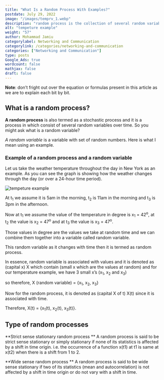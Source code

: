 ```yaml
---
title: "What Is a Random Process With Examples?"
postdate: July 29, 2022
image: "/images/temprv_1.webp"
description: "random process is the collection of several random variables and random variables is the collection of several random values"
alt: "tempeture example"
weight: "57"
author: Mohammad Jamiu
categorylabel: Networking and Communication
categorylink: /categories/networking-and-communication
categories: ["Networking and Communication"]
type: posts
Google_Ads: true
wordcount: false
mathjax: false
draft: false
---
```


**Note**: don’t fright out over the equation or formulas present in this article as we are to explain each bit by bit.

## What is a random process?

**A random process** is also termed as a stochastic process and it is a process in which consist of several random variables over time. So you might ask what is a random variable?

_A random variable_ is a variable with set of random numbers. Here is what I mean using an example.

### Example of a random process and a random variable

Let us take the weather temperature throughout the day in New York as an example. As you can see the graph is showing how the weather changes through the day (or over a 24-hour time period).

<img loading="lazy" src="/images/temprv_1.webp" alt="tempeture example">

At t<sub>1</sub> we assume it is 5am in the morning, t<sub>2</sub> is 11am in the morning and t<sub>3</sub> is 3pm in the afternoon.

Now at t<sub>1</sub> we assume the value of the temperature in degree is x<sub>1</sub> = 42<sup>o</sup>, at t<sub>2</sub> the value is x<sub>2</sub> = 47<sup>o</sup> and at t<sub>3</sub> the value is x<sub>3</sub> = 47<sup>o</sup>.

Those values in degree are the values we take at random time and we can combine them together into a variable called random variable.

This random variable as it changes with time then it is termed as random process.

In essence, random variable is associated with values and it is denoted as (capital x) X which contain (small x which are the values at random) and for our temperature example, we have 3 small x’s (x<sub>1</sub>, x<sub>2</sub> and x<sub>3</sub>)

so therefore, X (random variable) = {x<sub>1</sub>, x<sub>2</sub>, x<sub>3</sub>}

Now for the random process, it is denoted as (capital X of t) X(t) since it is associated with time.

Therefore, X(t) = {x<sub>1</sub>(t), x<sub>2</sub>(t), x<sub>3</sub>(t)}.

## Type of random processes

**Strict sense stationary random process **
A random process is said to be strict sense stationary or simply stationary if none of its statistics is affected by a shift in time origin. i.e. the occurrence of a function x(t1) at t1 is same at x(t2) when there is a shift from 1 to 2.

**Wide sense random process **
A random process is said to be wide sense stationary if two of its statistics (mean and autocorrelation) is not affected by a shift in time origin or do not vary with a shift in time.
